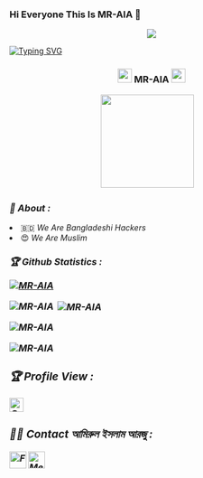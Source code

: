 ### Hi Everyone This Is MR-AIA 👋

<!-- Github README -->

<p align="center"><img src="https://img.shields.io/badge/MADE%20IN BANGLADESHI-SPAMMAR AND PROGRAMMER-green?colorA=%23ff0000&colorB=%23017e40&style=flat-square">

 [![Typing SVG](https://readme-typing-svg.herokuapp.com?color=%23F70B10&size=27&lines=I'm+MR-AIA;+It's+Not+A+Name+Brother;It's+A+Brand;Thank+You+Everyone+LvuAll)](https://git.io/typing-svg)
 
<h3 align="center">
  <img src="https://emoji.discord.st/emojis/768b108d-274f-4f44-a634-8477b16efce7.gif" width="25">
    MR-AIA
  <img src="https://emoji.discord.st/emojis/768b108d-274f-4f44-a634-8477b16efce7.gif" width="25">
</h3>

<p align="center"><a href="https://github.com/MR-AIA">
<img height="165" src="https://github-readme-stats.vercel.app/api?username=MR-AIA&show_icons=true&include_all_commits=true&theme=react&cache_seconds=3200&hide_border=true" /></a>
&nbsp;&nbsp;&nbsp;

<h3><b><i>👥 About :</i></b></h3>
<li> 🇧🇩 <i>We Are Bangladeshi Hackers</i></li>
<li> 😍 <i>We Are Muslim</i></li>

<h3><b><i>🏆 Github Statistics :<p align="left"> <a href="https://github.com/ryo-ma/github-profile-trophy"><img src="https://github-profile-trophy.vercel.app/?username=MR-AIA" alt="MR-AIA" /></a> </p>

<p><img align="left" src="https://github-readme-stats.vercel.app/api/top-langs?username=MR-AIA&show_icons=true&locale=en&layout=compact" alt="MR-AIA" /></p>

<p>&nbsp;<img align="center" src="https://github-readme-stats.vercel.app/api?username=MR-AIA&show_icons=true&locale=en" alt="MR-AIA" /></p>

<p><img align="center" src="https://github-readme-streak-stats.herokuapp.com/?user=MR-AIA&" alt="MR-AIA" /></p>

<p align="left"> <img src="https://komarev.com/ghpvc/?username=MR-AIA&label=Profile%20views&color=0e75b6&style=flat" alt="MR-AIA" /> </p>

<h3><b><i>🏆 Profile View :</i></b></h3>
<a href="https://github.com/MR-AIA"><img height="25" title="Counter" src="https://komarev.com/ghpvc/?username=MR-AIA&color=blueviolet&style=flat-square"></a>


<h3><b><i>👩‍💻 Contact আমিরুল ইসলাম আরজু :</i></b></h3>
<a href="https://www.facebook.com/TermuxHunterBD/"><img align="left" title="Facebook" alt="Facebook" width="30px" src="https://i.ibb.co/2FrDPV0/facebook.png"/></a>
<a href="https://www.facebook.com/TermuxHunterBD/"><img align="left" title="Messenger" alt="Messenger" width="30px" src="https://i.ibb.co/Cn8FHym/messenger.png" /></a>
